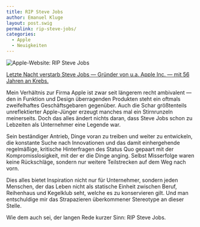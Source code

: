 ```yaml
---
title: RIP Steve Jobs
author: Emanuel Kluge
layout: post.swig
permalink: rip-steve-jobs/
categories:
  - Apple
  - Neuigkeiten
---
```


<noscript data-src="/archive/wp-content/uploads/2011/10/apple-website-rip-steve-jobs-480x248.gif" data-alt="Apple-Website: RIP Steve Jobs">
<img src="/archive/wp-content/uploads/2011/10/apple-website-rip-steve-jobs-480x248.gif" alt="Apple-Website: RIP Steve Jobs">
</noscript>

[Letzte Nacht verstarb Steve Jobs &mdash; Gründer von u.a. Apple Inc. &mdash; mit 56 Jahren an Krebs.][spon]

Mein Verhältnis zur Firma Apple ist zwar seit längerem recht ambivalent &mdash; den in Funktion und Design überragenden Produkten steht ein oftmals zweifelhaftes Geschäftsgebaren gegenüber. Auch die Schar größtenteils unreflektierter Apple-Jünger erzeugt manches mal ein Stirnrunzeln meinerseits. Doch das alles ändert nichts daran, dass Steve Jobs schon zu Lebzeiten als Unternehmer eine Legende war.

Sein beständiger Antrieb, Dinge voran zu treiben und weiter zu entwickeln, die konstante Suche nach Innovationen und das damit einhergehende regelmäßige, kritische Hinterfragen des Status Quo gepaart mit der Kompromisslosigkeit, mit der er die Dinge anging. Selbst Misserfolge waren keine Rückschläge, sondern nur weitere Teilstrecken auf dem Weg nach vorn.

Dies alles bietet Inspiration nicht nur für Unternehmer, sondern jeden Menschen, der das Leben nicht als statische Einheit zwischen Beruf, Reihenhaus und Kegelklub seht, welche es zu konservieren gilt. Und man entschuldige mir das Strapazieren überkommener Stereotype an dieser Stelle.

Wie dem auch sei, der langen Rede kurzer Sinn: RIP Steve Jobs.

[spon]: http://www.spiegel.de/netzwelt/web/0,1518,790187,00.html

